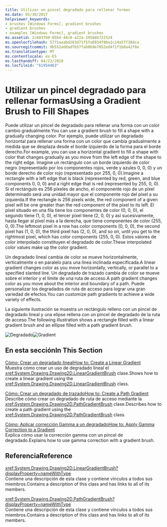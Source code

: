 ```yaml
---
title: Utilizar un pincel degradado para rellenar formas
ms.date: 03/30/2017
helpviewer_keywords:
- brushes [Windows Forms], gradient brushes
- gradient brushes
- examples [Windows Forms], gradient brushes
ms.assetid: 2c6037b9-05bd-44c0-a22a-19584b722524
ms.openlocfilehash: 5771aaabd283d71f5fa6934f86a1c24a57f38dca
ms.sourcegitcommit: 9b552addadfb57fab0b9e7852ed4f1f1b8a42f8e
ms.translationtype: MT
ms.contentlocale: es-ES
ms.lasthandoff: 04/23/2019
ms.locfileid: "61954463"
---
```

# <a name="using-a-gradient-brush-to-fill-shapes"></a><span data-ttu-id="64549-102">Utilizar un pincel degradado para rellenar formas</span><span class="sxs-lookup"><span data-stu-id="64549-102">Using a Gradient Brush to Fill Shapes</span></span>
<span data-ttu-id="64549-103">Puede utilizar un pincel de degradado para rellenar una forma con un color cambio gradualmente.</span><span class="sxs-lookup"><span data-stu-id="64549-103">You can use a gradient brush to fill a shape with a gradually changing color.</span></span> <span data-ttu-id="64549-104">Por ejemplo, puede utilizar un degradado horizontal para rellenar una forma con un color que cambia gradualmente a medida que se desplaza desde el borde izquierdo de la forma para el borde derecho.</span><span class="sxs-lookup"><span data-stu-id="64549-104">For example, you can use a horizontal gradient to fill a shape with color that changes gradually as you move from the left edge of the shape to the right edge.</span></span> <span data-ttu-id="64549-105">Imagine un rectángulo con un borde izquierdo de color negro (representado por los componentes rojos, verde y azules 0, 0, 0) y un borde derecho de color rojo (representado por 255, 0, 0).</span><span class="sxs-lookup"><span data-stu-id="64549-105">Imagine a rectangle with a left edge that is black (represented by red, green, and blue components 0, 0, 0) and a right edge that is red (represented by 255, 0, 0).</span></span> <span data-ttu-id="64549-106">Si el rectángulo es 256 píxeles de ancho, el componente rojo de un píxel determinado será una unidad mayor que el componente rojo del píxel a su izquierda.</span><span class="sxs-lookup"><span data-stu-id="64549-106">If the rectangle is 256 pixels wide, the red component of a given pixel will be one greater than the red component of the pixel to its left.</span></span> <span data-ttu-id="64549-107">El píxel situado en una fila tiene los componentes de color (0, 0, 0), el segundo tiene (1, 0, 0), el tercer píxel tiene (2, 0, 0) y así sucesivamente, hasta llegar al píxel más a la derecha, que tiene componentes de color (255, 0, 0).</span><span class="sxs-lookup"><span data-stu-id="64549-107">The leftmost pixel in a row has color components (0, 0, 0), the second pixel has (1, 0, 0), the third pixel has (2, 0, 0), and so on, until you get to the rightmost pixel, which has color components (255, 0, 0).</span></span> <span data-ttu-id="64549-108">Estos valores de color interpolado constituyen el degradado de color.</span><span class="sxs-lookup"><span data-stu-id="64549-108">These interpolated color values make up the color gradient.</span></span>  
  
 <span data-ttu-id="64549-109">Un degradado lineal cambia de color se mueve horizontalmente, verticalmente o en paralelo para una línea inclinada especificada.</span><span class="sxs-lookup"><span data-stu-id="64549-109">A linear gradient changes color as you move horizontally, vertically, or parallel to a specified slanted line.</span></span> <span data-ttu-id="64549-110">Un degradado de trazado cambia de color se mueve sobre el interior y el límite de una ruta de acceso.</span><span class="sxs-lookup"><span data-stu-id="64549-110">A path gradient changes color as you move about the interior and boundary of a path.</span></span> <span data-ttu-id="64549-111">Puede personalizar los degradados de ruta de acceso para lograr una gran variedad de efectos.</span><span class="sxs-lookup"><span data-stu-id="64549-111">You can customize path gradients to achieve a wide variety of effects.</span></span>  
  
 <span data-ttu-id="64549-112">La siguiente ilustración se muestra un rectángulo relleno con un pincel de degradado lineal y una elipse rellena con un pincel de degradado de la ruta de acceso.</span><span class="sxs-lookup"><span data-stu-id="64549-112">The following illustration shows a rectangle filled with a linear gradient brush and an ellipse filled with a path gradient brush.</span></span>  
  
 <span data-ttu-id="64549-113">![Degradado](./media/gradient2.png "gradient2")</span><span class="sxs-lookup"><span data-stu-id="64549-113">![Gradient](./media/gradient2.png "gradient2")</span></span>  
  
## <a name="in-this-section"></a><span data-ttu-id="64549-114">En esta sección</span><span class="sxs-lookup"><span data-stu-id="64549-114">In This Section</span></span>  
 [<span data-ttu-id="64549-115">Cómo: Crear un degradado lineal</span><span class="sxs-lookup"><span data-stu-id="64549-115">How to: Create a Linear Gradient</span></span>](how-to-create-a-linear-gradient.md)  
 <span data-ttu-id="64549-116">Muestra cómo crear un uso de degradado lineal el <xref:System.Drawing.Drawing2D.LinearGradientBrush> clase.</span><span class="sxs-lookup"><span data-stu-id="64549-116">Shows how to create a linear gradient using the <xref:System.Drawing.Drawing2D.LinearGradientBrush> class.</span></span>  
  
 [<span data-ttu-id="64549-117">Cómo: Crear un degradado de trazado</span><span class="sxs-lookup"><span data-stu-id="64549-117">How to: Create a Path Gradient</span></span>](how-to-create-a-path-gradient.md)  
 <span data-ttu-id="64549-118">Describe cómo crear un degradado de ruta de acceso mediante la <xref:System.Drawing.Drawing2D.PathGradientBrush> clase.</span><span class="sxs-lookup"><span data-stu-id="64549-118">Describes how to create a path gradient using the <xref:System.Drawing.Drawing2D.PathGradientBrush> class.</span></span>  
  
 [<span data-ttu-id="64549-119">Cómo: Aplicar corrección Gamma a un degradado</span><span class="sxs-lookup"><span data-stu-id="64549-119">How to: Apply Gamma Correction to a Gradient</span></span>](how-to-apply-gamma-correction-to-a-gradient.md)  
 <span data-ttu-id="64549-120">Explica cómo usar la corrección gamma con un pincel de degradado.</span><span class="sxs-lookup"><span data-stu-id="64549-120">Explains how to use gamma correction with a gradient brush.</span></span>  
  
## <a name="reference"></a><span data-ttu-id="64549-121">Referencia</span><span class="sxs-lookup"><span data-stu-id="64549-121">Reference</span></span>  
 <xref:System.Drawing.Drawing2D.LinearGradientBrush?displayProperty=nameWithType>  
 <span data-ttu-id="64549-122">Contiene una descripción de esta clase y contiene vínculos a todos sus miembros.</span><span class="sxs-lookup"><span data-stu-id="64549-122">Contains a description of this class and has links to all of its members.</span></span>  
  
 <xref:System.Drawing.Drawing2D.PathGradientBrush?displayProperty=nameWithType>  
 <span data-ttu-id="64549-123">Contiene una descripción de esta clase y contiene vínculos a todos sus miembros.</span><span class="sxs-lookup"><span data-stu-id="64549-123">Contains a description of this class and has links to all of its members.</span></span>
